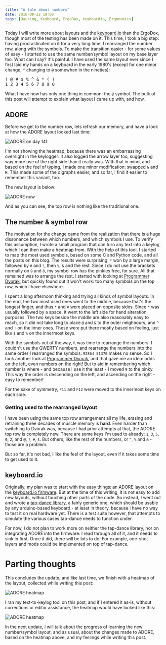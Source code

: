 ```yaml
---
title: "A tale about numbers"
date: 2016-09-22 19:00
tags: [Hacking, Keyboard, ErgoDox, keyboardio, Ergonomics]
---
```


Today I will write more about layouts and the [keyboard.io][kbdio] than the
ErgoDox, though most of the testing has been made on it. This time, I took a big
step: having procrastinated on it for a very long time, I rearranged the number
row, along with the symbols. To make the transition easier - for some values of
easy - I started to use the same number/symbol layout on my base layer too. What
can I say? It's painful. I have used the same layout ever since I first laid my
hands on a keyboard in the early 1980's (except for one minor change, `"`
changing to `@` somewhen in the nineties):

 [kbdio]: https://shop.keyboard.io/

<pre>
! @ # $ % ^ & * ( )
1 2 3 4 5 6 7 8 9 0
</pre>

What I have now has only one thing in common: the `@` symbol. The bulk of this
post will attempt to explain what layout I came up with, and how.

<!-- more -->

<a id="adore"></a>
## ADORE

Before we get to the number row, lets refresh our memory, and have a look at how
the ADORE layout looked last time:

 ![ADORE on day 141](/assets/asylum/images/posts/ergodox-day-141/adore.png)

I'm not showing the heatmap, because there was an embarrassing oversight in the
keylogger: it also logged the arrow layer too, suggesting way more use of the
right side than it really was. With that in mind, and based on the feel of
typing, I made one minor modification: swapped `G` and `H`. This made some of
the digraphs easier, and so far, I find it easier to remember this variant, too.

The new layout is below:

 ![ADORE now](/assets/asylum/images/posts/a-tale-about-numbers/adore.png)

And as you can see, the top row is nothing like the traditional one.

<a id="number-row"></a>
## The number & symbol row

The motivation for the change came from the realization that there is a huge
dissonance between which numbers, and which symbols I use. To verify this
assumption, I wrote a small program that can turn any text into a keylog, which
I can then make a heatmap from. With the help of this tool, I started to map the
most used symbols, based on some C and Python code, and all the posts on this
blog. The results were surprising: `*` won by a large margin, followed by `#`
and `!`, then `%`, `&` and the rest. Since I do not use the brackets normally on
`9` and `0`, my symbol row has the pinkies free, for sure. All that remained was
to arrange the rest. I started with looking at [Programmer Dvorak][pdvr], but
quickly found out it won't work: too many symbols on the top row, which I have
elsewhere.

 [pdvr]: http://www.kaufmann.no/roland/dvorak/

I spent a long afternoon thinking and trying all kinds of symbol layouts. In the
end, the two most used ones went to the middle, because that's the longest
finger, and thus `*` and `#` were placed on opposite sides. Since `*` was
usually followed by a space, it went to the left side for hand alteration
purposes. The two keys beside the middle are also reasonably easy to reach, so
it did not take long to place `@` and `&` to the outer neighbours, and `^` and
`!` on the inner ones. These were put there mostly based on feeling, just like
`$` and `%` on the innermost keys.

With the symbols out of the way, it was time to rearrange the numbers. I
couldn't use the QWERTY numbers, and rearrange the numbers into the same order I
rearranged the symbols: `92864 51370` makes no sense. So I took another look at
[Programmer Dvorak][pdvr], and that gave me an idea: odds on the left, even
numbers on the right! But to aid in remembering which number is where - and
because I use it the least - I moved `9` to the pinky. This way the order is
descending on the left, and ascending on the right - easy to remember!

For the sake of symmetry, `F11` and `F12` were moved to the innermost keys on
each side.

### Getting used to the rearranged layout

I have been using the same top row arrangement all my life, erasing and
retraining three decades of muscle memory is **hard**. Even harder than
switching to Dvorak was, because I had prior attempts at that, the ADORE top row
is completely new. There are some keys I'm used to already: `1`, `3`, `5`, `0`,
`2`; and `@`, `!`, `#`, `$`. But others, like the rest of the numbers, or `^`,
`%` and `&` - those are a problem.

But so far, it's not bad, I like the feel of the layout, even if it takes some
time to get used to it.

<a id="keyboard.io"></a>
## keyboard.io

Originally, my plan was to start with the easy things: an ADORE layout on the
[keyboard.io firmware][kbdio:fw]. But at the time of this writing, it is not
easy to add new layouts, without touching other parts of the code. So instead, I
went out and wrote a [tap-dance library][atd], a fairly generic one, which
should be usable by any arduino-based keyboard - at least in theory, because I
have no way to test it on real hardware yet. There is a test suite however, that
attempts to simulate the various cases tap-dance needs to function under.

 [kbdio:fw]: https://github.com/keyboardio/KeyboardioFirmware
 [atd]: https://github.com/algernon/arduino-kbd-tap-dance
 
For now, I do not plan to work more on neither the tap-dance library, nor on
integrating ADORE into the firmware: I read through all of it, and it needs to
sink in first. Once it did, there will be lots to do! For example, one-shot
layers and mods could be implemented on top of tap-dance.

# Parting thoughts

This concludes the update, and like last time, we finish with a heatmap of the
layout, collected while writing this post:

 ![ADORE heatmap](/assets/asylum/images/posts/a-tale-about-numbers/adore-heatmap.png)
 
I ran my text-to-keylog tool on this post, and if I entered it as-is, without
corrections or editor assistance, the heatmap would have looked like this:

 ![ADORE heatmap](/assets/asylum/images/posts/a-tale-about-numbers/adore-heatmap-2.png)

In the next update, I will talk about the progress of learning the new
number/symbol layout, and as usual, about the changes made to ADORE, based on
the heatmap above, and my feelings while writing this post.
